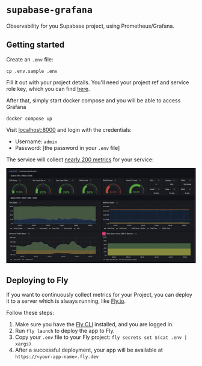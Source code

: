# `supabase-grafana`

Observability for you Supabase project, using Prometheus/Grafana.

## Getting started

Create an `.env` file:

```
cp .env.sample .env
```

Fill it out with your project details. You'll need your project ref and service role key, which you can find [here](https://app.supabase.com/project/_/settings/api).


After that, simply start docker compose and you will be able to access Grafana

```
docker compose up
```

Visit [localhost:8000](https://localhost:8000) and login with the credentials:

- Username: `admin`
- Password: [the password in your `.env` file]

The service will collect [nearly 200 metrics](./docs/metrics.md) for your service:

![./docs/supabase-grafana-prometheus.png](./docs/supabase-grafana-prometheus.png)

## Deploying to Fly

If you want to continuously collect metrics for your Project, you can deploy it to a server which is always running, like [Fly.io](https://fly.io).

Follow these steps:

1. Make sure you have the [Fly CLI](https://fly.io/docs/getting-started/installing-flyctl/) installed, and you are logged in.
2. Run `fly launch` to deploy the app to Fly.
3. Copy your `.env` file to your Fly project: `fly secrets set $(cat .env | xargs)`
4. After a successful deployment, your app will be available at `https://<your-app-name>.fly.dev`
